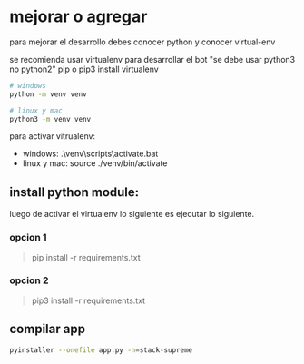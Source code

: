# mejorar o agregar

para mejorar el desarrollo debes conocer python y conocer virtual-env

se recomienda usar virtualenv para desarrollar el bot "se debe usar python3 no python2" pip o pip3 install virtualenv 

``` bash
# windows
python -m venv venv

# linux y mac
python3 -m venv venv
```

para activar vitrualenv:
 * windows: .\venv\scripts\activate.bat
 * linux y mac: source ./venv/bin/activate

## install python module:
luego de activar el virtualenv lo siguiente es ejecutar lo siguiente. 
### opcion 1
>pip install -r requirements.txt

### opcion 2
>pip3 install -r requirements.txt

## compilar app
``` bash
pyinstaller --onefile app.py -n=stack-supreme
```